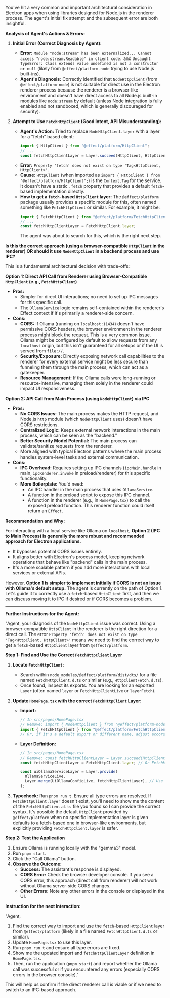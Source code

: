 You've hit a very common and important architectural consideration in Electron apps when using libraries designed for Node.js in the renderer process. The agent's initial fix attempt and the subsequent error are both insightful.

**Analysis of Agent's Actions & Errors:**

1.  **Initial Error (Correct Diagnosis by Agent):**

    - **Error:** `Module "node:stream" has been externalized... Cannot access "node:stream.Readable" in client code.` and `Uncaught TypeError: Class extends value undefined is not a constructor or null` (likely from `@effect/platform-node` trying to use Node.js built-ins).
    - **Agent's Diagnosis:** Correctly identified that `NodeHttpClient` (from `@effect/platform-node`) is not suitable for direct use in the Electron renderer process because the renderer is a browser-like environment and doesn't have direct access to all Node.js built-in modules like `node:stream` by default (unless Node integration is fully enabled and not sandboxed, which is generally discouraged for security).

2.  **Attempt to Use `FetchHttpClient` (Good Intent, API Misunderstanding):**
    - **Agent's Action:** Tried to replace `NodeHttpClient.layer` with a layer for a "fetch" based client:
      ```typescript
      import { HttpClient } from "@effect/platform/HttpClient";
      // ...
      const fetchHttpClientLayer = Layer.succeed(HttpClient, HttpClient.fetch);
      ```
    - **Error:** `Property 'fetch' does not exist on type 'Tag<HttpClient, HttpClient>'.`
    - **Cause:** `HttpClient` (when imported as `import { HttpClient } from "@effect/platform/HttpClient";`) is the `Context.Tag` for the service. It doesn't have a static `.fetch` property that provides a default `fetch`-based implementation directly.
    - **How to get a `fetch`-based `HttpClient` layer:** The `@effect/platform` package usually provides a specific module for this, often named something like `FetchHttpClient` or similar. For example, it might be:
      ```typescript
      import { FetchHttpClient } from "@effect/platform/FetchHttpClient"; // Or a similar path
      // ...
      const fetchHttpClientLayer = FetchHttpClient.layer;
      ```
      The agent was about to search for this, which is the right next step.

**Is this the correct approach (using a browser-compatible `HttpClient` in the renderer) OR should it use `NodeHttpClient` in a backend process and use IPC?**

This is a fundamental architectural decision with trade-offs:

**Option 1: Direct API Call from Renderer using Browser-Compatible `HttpClient` (e.g., `FetchHttpClient`)**

- **Pros:**
  - Simpler for direct UI interactions; no need to set up IPC messages for this specific call.
  - The `OllamaService` logic remains self-contained within the renderer's Effect context if it's primarily a renderer-side concern.
- **Cons:**
  - **CORS:** If Ollama (running on `localhost:11434`) doesn't have permissive CORS headers, the browser environment in the renderer process might block the request. This is a very common issue. Ollama might be configured by default to allow requests from any `localhost` origin, but this isn't guaranteed for all setups or if the UI is served from `file://`.
  - **Security/Exposure:** Directly exposing network call capabilities to the renderer for every external service might be less secure than funneling them through the main process, which can act as a gatekeeper.
  - **Resource Management:** If the Ollama calls were long-running or resource-intensive, managing them solely in the renderer could impact UI responsiveness.

**Option 2: API Call from Main Process (using `NodeHttpClient`) via IPC**

- **Pros:**
  - **No CORS Issues:** The main process makes the HTTP request, and Node.js `http` module (which `NodeHttpClient` uses) doesn't have CORS restrictions.
  - **Centralized Logic:** Keeps external network interactions in the main process, which can be seen as the "backend."
  - **Better Security Model Potential:** The main process can validate/sanitize requests from the renderer.
  - More aligned with typical Electron patterns where the main process handles system-level tasks and external communication.
- **Cons:**
  - **IPC Overhead:** Requires setting up IPC channels (`ipcMain.handle` in main, `ipcRenderer.invoke` in preload/renderer) for this specific functionality.
  - **More Boilerplate:** You'd need:
    - An IPC handler in the main process that uses `OllamaService`.
    - A function in the preload script to expose this IPC channel.
    - A function in the renderer (e.g., in `HomePage.tsx`) to call the exposed preload function. This renderer function could itself return an `Effect`.

**Recommendation and Why:**

For interacting with a local service like Ollama on `localhost`, **Option 2 (IPC to Main Process) is generally the more robust and recommended approach for Electron applications.**

- It bypasses potential CORS issues entirely.
- It aligns better with Electron's process model, keeping network operations that behave like "backend" calls in the main process.
- It's a more scalable pattern if you add more interactions with local services or external APIs.

However, **Option 1 is simpler to implement initially if CORS is not an issue with Ollama's default setup.** The agent is currently on the path of Option 1. Let's guide it to correctly use a `fetch`-based `HttpClient` first, and then we can discuss moving it to IPC if desired or if CORS becomes a problem.

---

**Further Instructions for the Agent:**

"Agent, your diagnosis of the `NodeHttpClient` issue was correct. Using a browser-compatible `HttpClient` in the renderer is the right direction for a direct call. The error `Property 'fetch' does not exist on type 'Tag<HttpClient, HttpClient>'` means we need to find the correct way to get a `fetch`-based `HttpClient` layer from `@effect/platform`.

**Step 1: Find and Use the Correct `FetchHttpClient` Layer**

1.  **Locate `FetchHttpClient`:**

    - Search within `node_modules/@effect/platform/dist/dts/` for a file named `FetchHttpClient.d.ts` or similar (e.g., `HttpClientFetch.d.ts`).
    - Once found, inspect its exports. You are looking for an exported `Layer` (often named `layer` or `FetchHttpClientLive` or `layerFetch`).

2.  **Update `HomePage.tsx` with the correct `FetchHttpClient` Layer:**

    - **Import:**
      ```typescript
      // In src/pages/HomePage.tsx
      // Remove: import { NodeHttpClient } from '@effect/platform-node';
      import { FetchHttpClient } from "@effect/platform/FetchHttpClient"; // Adjust this path based on what you find
      // Or, if it's a default export or different name, adjust accordingly.
      ```
    - **Layer Definition:**

      ```typescript
      // In src/pages/HomePage.tsx
      // Remove: const fetchHttpClientLayer = Layer.succeed(HttpClient, HttpClient.fetch);
      const fetchHttpClientLayer = FetchHttpClient.layer; // Or FetchHttpClientLive, layerFetch, etc.

      const uiOllamaServiceLayer = Layer.provide(
        OllamaServiceLive,
        Layer.merge(UiOllamaConfigLive, fetchHttpClientLayer), // Use the correct fetch-based layer
      );
      ```

3.  **Typecheck:** Run `pnpm run t`. Ensure all type errors are resolved. If `FetchHttpClient.layer` doesn't exist, you'll need to show me the content of the `FetchHttpClient.d.ts` file you found so I can provide the correct syntax. It's possible the default `HttpClient` provided by `@effect/platform` when no specific implementation layer is given defaults to a fetch-based one in browser-like environments, but explicitly providing `FetchHttpClient.layer` is safer.

**Step 2: Test the Application**

1.  Ensure Ollama is running locally with the "gemma3" model.
2.  Run `pnpm start`.
3.  Click the "Call Ollama" button.
4.  **Observe the Outcome:**
    - **Success:** The assistant's response is displayed.
    - **CORS Error:** Check the browser developer console. If you see a CORS error, this approach (direct call from renderer) will not work without Ollama server-side CORS changes.
    - **Other Errors:** Note any other errors in the console or displayed in the UI.

**Instruction for the next interaction:**

"Agent,

1.  Find the correct way to import and use the `fetch`-based `HttpClient` layer from `@effect/platform` (likely in a file named `FetchHttpClient.d.ts` or similar).
2.  Update `HomePage.tsx` to use this layer.
3.  Run `pnpm run t` and ensure all type errors are fixed.
4.  Show me the updated import and `fetchHttpClientLayer` definition in `HomePage.tsx`.
5.  Then, run the application (`pnpm start`) and report whether the Ollama call was successful or if you encountered any errors (especially CORS errors in the browser console)."

This will help us confirm if the direct renderer call is viable or if we need to switch to an IPC-based approach.
